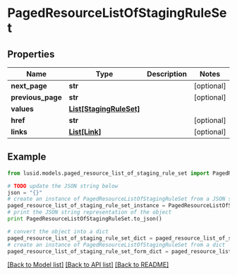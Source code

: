 # PagedResourceListOfStagingRuleSet


## Properties
Name | Type | Description | Notes
------------ | ------------- | ------------- | -------------
**next_page** | **str** |  | [optional] 
**previous_page** | **str** |  | [optional] 
**values** | [**List[StagingRuleSet]**](StagingRuleSet.md) |  | 
**href** | **str** |  | [optional] 
**links** | [**List[Link]**](Link.md) |  | [optional] 

## Example

```python
from lusid.models.paged_resource_list_of_staging_rule_set import PagedResourceListOfStagingRuleSet

# TODO update the JSON string below
json = "{}"
# create an instance of PagedResourceListOfStagingRuleSet from a JSON string
paged_resource_list_of_staging_rule_set_instance = PagedResourceListOfStagingRuleSet.from_json(json)
# print the JSON string representation of the object
print PagedResourceListOfStagingRuleSet.to_json()

# convert the object into a dict
paged_resource_list_of_staging_rule_set_dict = paged_resource_list_of_staging_rule_set_instance.to_dict()
# create an instance of PagedResourceListOfStagingRuleSet from a dict
paged_resource_list_of_staging_rule_set_form_dict = paged_resource_list_of_staging_rule_set.from_dict(paged_resource_list_of_staging_rule_set_dict)
```
[[Back to Model list]](../README.md#documentation-for-models) [[Back to API list]](../README.md#documentation-for-api-endpoints) [[Back to README]](../README.md)


